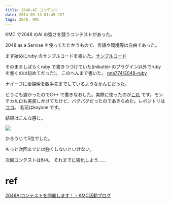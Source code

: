 ```yaml
---
title: 2048-AI コンテスト
date: 2014-05-13 01:49 JST
tags: 2048, KMC
---
```


KMC で2048 のAI の強さを競うコンテストがあった。

2048 as a Servise を使ってたたかうもので、言語や環境等は自由であった。

まず始めにruby のサンプルコードを書いた。[サンプルコード](https://github.com/nna774/2048-ruby/tree/randomMove)

そのまましばらくruby で書きつづけていた(mikutter のプラグイン以外でruby を書くのは初めてだった)。 このへんまで書いた。 [nna774/2048-ruby](https://github.com/nna774/2048-ruby)

ナイーブに全探索を数手先までしているようなかんじだった。

どうにも遅かったのでC++ で書きなおした。実際に使ったのが[これ](https://github.com/nna774/2048-cpp/tree/512/) です。モンテカルロも実装しかけてたけど、バグバグだったのであきらめた。レポジトリは[ココ](https://github.com/nna774/2048-cpp)。 名前はkoyone です。

結果はこんな感じ。

![](/blog/2014/05/13/rank.png)

かろうじて5位でした。

もっと次回までには強くしないといけない。

次回コンテストは6/4。 それまでに強化しよう……

# ref
[2048AIコンテストを開催します！ - KMC活動ブログ](http://kmc.hatenablog.jp/entry/2014/05/12/021050)
